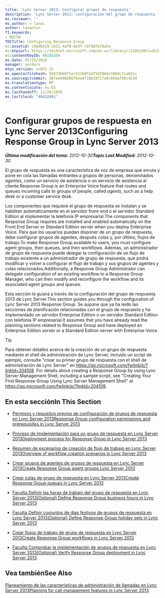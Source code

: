 ```yaml
---
title: 'Lync Server 2013: Configurar grupos de respuesta'
description: 'Lync Server 2013: configuración del grupo de respuesta.'
ms.reviewer: ''
ms.author: v-lanac
author: lanachin
f1.keywords:
- NOCSH
TOCTitle: Configuring Response Group
ms:assetid: c56db929-cb21-4af0-be3f-c8f807b78a5a
ms:mtpsurl: https://technet.microsoft.com/en-us/library/JJ205249(v=OCS.15)
ms:contentKeyID: 48185359
ms.date: 07/23/2014
manager: serdars
mtps_version: v=OCS.15
ms.openlocfilehash: 92674bb971ec5216051d75d788dc58b9c7ca641c
ms.sourcegitcommit: 36fee89bb887bea4f18b19f17a8c69daf5bc423d
ms.translationtype: MT
ms.contentlocale: es-ES
ms.lasthandoff: 11/26/2020
ms.locfileid: "49432691"
---
```

# <a name="configuring-response-group-in-lync-server-2013"></a><span data-ttu-id="b7e39-103">Configurar grupos de respuesta en Lync Server 2013</span><span class="sxs-lookup"><span data-stu-id="b7e39-103">Configuring Response Group in Lync Server 2013</span></span>

<div data-xmlns="http://www.w3.org/1999/xhtml">

<div class="topic" data-xmlns="http://www.w3.org/1999/xhtml" data-msxsl="urn:schemas-microsoft-com:xslt" data-cs="https://msdn.microsoft.com/">

<div data-asp="https://msdn2.microsoft.com/asp">



</div>

<div id="mainSection">

<div id="mainBody"><span data-ttu-id="b7e39-104">

<span> </span></span><span class="sxs-lookup"><span data-stu-id="b7e39-104">

<span> </span></span></span>

<span data-ttu-id="b7e39-105">_**Última modificación del tema:** 2012-10-30_</span><span class="sxs-lookup"><span data-stu-id="b7e39-105">_**Topic Last Modified:** 2012-10-30_</span></span>

<span data-ttu-id="b7e39-106">El grupo de respuesta es una característica de voz de empresa que enruta y pone en cola las llamadas entrantes a grupos de personas, denominados *agentes*, como un servicio de asistencia o un servicio de asistencia al cliente.</span><span class="sxs-lookup"><span data-stu-id="b7e39-106">Response Group is an Enterprise Voice feature that routes and queues incoming calls to groups of people, called *agents*, such as a help desk or a customer service desk.</span></span>

<span data-ttu-id="b7e39-107">Los componentes que requiere el grupo de respuesta se instalan y se habilitan automáticamente en el servidor front-end o el servidor Standard Edition al implementar la telefonía IP empresarial.</span><span class="sxs-lookup"><span data-stu-id="b7e39-107">The components that Response Group requires are installed and enabled automatically on the Front End Server or Standard Edition server when you deploy Enterprise Voice.</span></span> <span data-ttu-id="b7e39-108">Para que los usuarios puedan disponer de un grupo de respuesta, debe configurar grupos de agentes, después colas y, por último, flujos de trabajo.</span><span class="sxs-lookup"><span data-stu-id="b7e39-108">To make Response Group available to users, you must configure agent groups, then queues, and then workflows.</span></span> <span data-ttu-id="b7e39-109">Además, un administrador de grupo de respuesta puede delegar la configuración de un flujo de trabajo existente a un administrador de grupo de respuesta, que podrá modificar y volver a configurar el flujo de trabajo y sus grupos de agentes y colas relacionados.</span><span class="sxs-lookup"><span data-stu-id="b7e39-109">Additionally, a Response Group Administrator can delegate configuration of an existing workflow to a Response Group Manager, who can then modify and reconfigure the workflow and its associated agent groups and queues.</span></span>

<span data-ttu-id="b7e39-110">Esta sección le guiará a través de la configuración del grupo de respuesta 2013 de Lync Server.</span><span class="sxs-lookup"><span data-stu-id="b7e39-110">This section guides you through the configuration of Lync Server 2013 Response Group.</span></span> <span data-ttu-id="b7e39-111">Se supone que ya ha leído las secciones de planificación relacionadas con el grupo de respuesta y ha implementado un servidor Enterprise Edition o un servidor Standard Edition con telefonía IP empresarial.</span><span class="sxs-lookup"><span data-stu-id="b7e39-111">It assumes that you have already read the planning sections related to Response Group and have deployed an Enterprise Edition server or a Standard Edition server with Enterprise Voice.</span></span>

<div>


> [!TIP]  
> <span data-ttu-id="b7e39-112">Para obtener detalles acerca de la creación de un grupo de respuesta mediante el shell de administración de Lync Server, incluido un script de ejemplo, consulte "crear su primer grupo de respuesta con el shell de administración de Lync Server" en <A href="https://go.microsoft.com/fwlink/p/?linkid=204108">https://go.microsoft.com/fwlink/p/?linkId=204108</A> .</span><span class="sxs-lookup"><span data-stu-id="b7e39-112">For details about creating a Response Group by using Lync Server Management Shell, including a sample script, see "Creating Your First Response Group Using Lync Server Management Shell" at <A href="https://go.microsoft.com/fwlink/p/?linkid=204108">https://go.microsoft.com/fwlink/p/?linkId=204108</A>.</span></span>



</div>

<div>

## <a name="in-this-section"></a><span data-ttu-id="b7e39-113">En esta sección</span><span class="sxs-lookup"><span data-stu-id="b7e39-113">In This Section</span></span>

  - [<span data-ttu-id="b7e39-114">Permisos y requisitos previos de configuración de grupos de respuesta en Lync Server 2013</span><span class="sxs-lookup"><span data-stu-id="b7e39-114">Response Group configuration permissions and prerequisites in Lync Server 2013</span></span>](lync-server-2013-response-group-configuration-permissions-and-prerequisites.md)

  - [<span data-ttu-id="b7e39-115">Proceso de implementación para un grupo de respuesta en Lync Server 2013</span><span class="sxs-lookup"><span data-stu-id="b7e39-115">Deployment process for Response Group in Lync Server 2013</span></span>](lync-server-2013-deployment-process-for-response-group.md)

  - [<span data-ttu-id="b7e39-116">Resumen de escenarios de creación de flujo de trabajo en Lync Server 2013</span><span class="sxs-lookup"><span data-stu-id="b7e39-116">Overview of workflow creation scenarios in Lync Server 2013</span></span>](lync-server-2013-overview-of-workflow-creation-scenarios.md)

  - [<span data-ttu-id="b7e39-117">Crear grupos de agentes de grupos de respuesta en Lync Server 2013</span><span class="sxs-lookup"><span data-stu-id="b7e39-117">Create Response Group agent groups Lync Server 2013</span></span>](lync-server-2013-create-response-group-agent-groups.md)

  - [<span data-ttu-id="b7e39-118">Crear colas de grupo de respuesta en Lync Server 2013</span><span class="sxs-lookup"><span data-stu-id="b7e39-118">Create Response Group queues in Lync Server 2013</span></span>](lync-server-2013-create-response-group-queues.md)

  - [<span data-ttu-id="b7e39-119">Faculta Definir las horas de trabajo del grupo de respuesta en Lync Server 2013</span><span class="sxs-lookup"><span data-stu-id="b7e39-119">(Optional) Define Response Group business hours in Lync Server 2013</span></span>](lync-server-2013-optional-define-response-group-business-hours.md)

  - [<span data-ttu-id="b7e39-120">Faculta Definir conjuntos de días festivos de grupos de respuesta en Lync Server 2013</span><span class="sxs-lookup"><span data-stu-id="b7e39-120">(Optional) Define Response Group holiday sets in Lync Server 2013</span></span>](lync-server-2013-optional-define-response-group-holiday-sets.md)

  - [<span data-ttu-id="b7e39-121">Crear flujos de trabajo de grupo de respuesta en Lync Server 2013</span><span class="sxs-lookup"><span data-stu-id="b7e39-121">Create Response Group workflows in Lync Server 2013</span></span>](lync-server-2013-create-response-group-workflows.md)

  - [<span data-ttu-id="b7e39-122">Faculta Comprobar la implementación de grupos de respuesta en Lync Server 2013</span><span class="sxs-lookup"><span data-stu-id="b7e39-122">(Optional) Verify Response Group deployment in Lync Server 2013</span></span>](lync-server-2013-optional-verify-response-group-deployment.md)

</div>

<div>

## <a name="see-also"></a><span data-ttu-id="b7e39-123">Vea también</span><span class="sxs-lookup"><span data-stu-id="b7e39-123">See Also</span></span>


[<span data-ttu-id="b7e39-124">Planeamiento de las características de administración de llamadas en Lync Server 2013</span><span class="sxs-lookup"><span data-stu-id="b7e39-124">Planning for call management features in Lync Server 2013</span></span>](lync-server-2013-planning-for-call-management-features.md)  
  

<span data-ttu-id="b7e39-125"></div>

</div>

<span> </span>

</div>

</div>

</span><span class="sxs-lookup"><span data-stu-id="b7e39-125"></div>

</div>

<span> </span>

</div>

</div>

</span></span></div>

